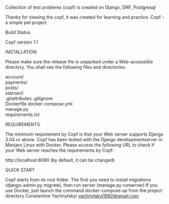 Collection of test problems (copf) is created on Django, DRF, Postgresql

Thanks for viewing the copf, it was created for learning and practice. Copf - a simple pet project

Build Status

Copf version 1.1

INSTALLATION

Please make sure the release file is unpacked under a Web-accessible directory. You shall see the following files and directories:

account/	
payments/ 	
posts/ 	
starnavi/ 	
.gitattributes 
.gitignore 	
Dockerfile 
docker-compose.yml 	
manage.py 	
requirements.txt 	

REQUIREMENTS

The minimum requirement by Copf is that your Web server supports Django 3.04 or above. Copf has been tested with the Django developmentserver in Manjaro Linux with Docker. Please access the following URL to check if your Web server reaches the requirements by Copf:

http://localhost:8080 (by default, it can be changed)

QUICK START

Copf starts from its root folder. The first you need to install migrations (django-admin.py migrate), then run server (manage.py runserver)
If you use Docker, just launch the command docker-compose up from the project directory
Constantine Yachnytskyi yachnytskyi1992@gmail.com
